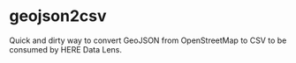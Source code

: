 # geojson2csv

Quick and dirty way to convert GeoJSON from OpenStreetMap to CSV to be consumed by HERE Data Lens.

